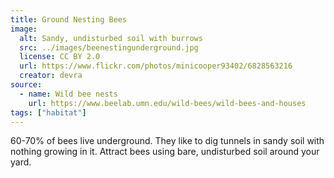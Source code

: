 ```yaml
---
title: Ground Nesting Bees
image:
  alt: Sandy, undisturbed soil with burrows
  src: ../images/beenestingunderground.jpg
  license: CC BY 2.0
  url: https://www.flickr.com/photos/minicooper93402/6828563216
  creator: devra
source:
  - name: Wild bee nests
    url: https://www.beelab.umn.edu/wild-bees/wild-bees-and-houses
tags: ["habitat"]
---
```

60-70% of bees live underground. They like to dig tunnels in sandy soil with nothing growing in it. Attract bees using bare, undisturbed soil around your yard.
